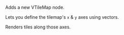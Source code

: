 Adds a new VTileMap node.

Lets you define the tilemap's `x` & `y` axes using vectors.

Renders tiles along those axes.